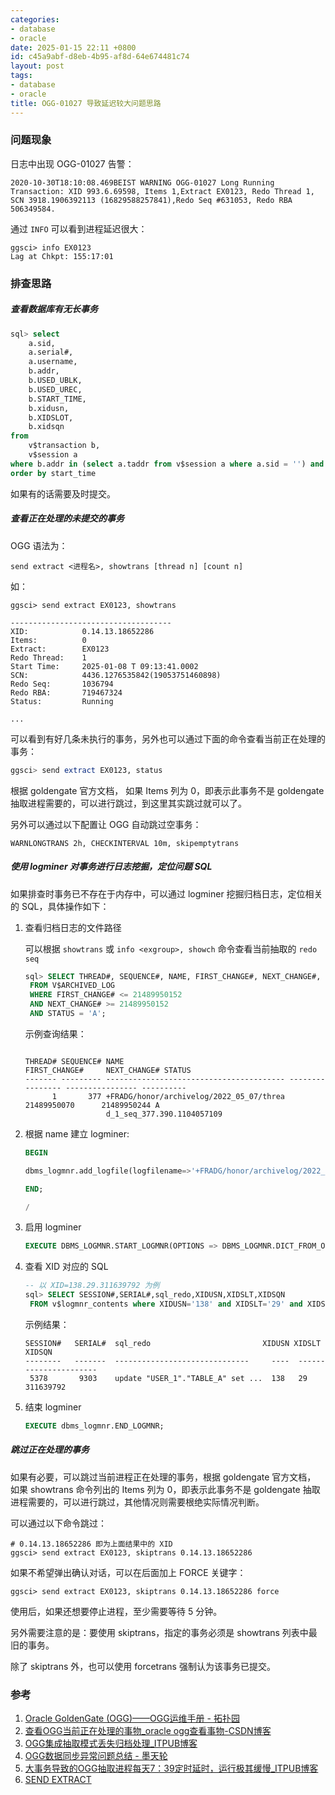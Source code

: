 ```yaml
---
categories:
- database
- oracle
date: 2025-01-15 22:11 +0800
id: c45a9abf-d8eb-4b95-af8d-64e674481c74
layout: post
tags:
- database
- oracle
title: OGG-01027 导致延迟较大问题思路
---
```


### 问题现象

日志中出现 OGG-01027 告警：

```
2020-10-30T18:10:08.469BEIST WARNING OGG-01027 Long Running Transaction: XID 993.6.69598, Items 1,Extract EX0123, Redo Thread 1, SCN 3918.1906392113 (16829588257841),Redo Seq #631053, Redo RBA 506349584.
```

通过 `INFO` 可以看到进程延迟很大：

```
ggsci> info EX0123
Lag at Chkpt: 155:17:01
```



### 排查思路

##### 查看数据库有无长事务

```sql
sql> select
	a.sid,
	a.serial#,
	a.username,
	b.addr,
	b.USED_UBLK,
	b.USED_UREC,
	b.START_TIME,
	b.xidusn,
	b.XIDSLOT, 
	b.xidsqn
from
	v$transaction b, 
	v$session a
where b.addr in (select a.taddr from v$session a where a.sid = '') and b.addr=a.taddr 
order by start_time
```

如果有的话需要及时提交。



##### 查看正在处理的未提交的事务

OGG 语法为：

```
send extract <进程名>, showtrans [thread n] [count n]
```

如：

```
ggsci> send extract EX0123, showtrans

------------------------------------
XID:			0.14.13.18652286
Items:			0
Extract:		EX0123
Redo Thread:	1
Start Time:		2025-01-08 T 09:13:41.0002
SCN:		    4436.1276535842(19053751460898)
Redo Seq:		1036794
Redo RBA:		719467324
Status:			Running 

...
```

可以看到有好几条未执行的事务，另外也可以通过下面的命令查看当前正在处理的事务：

```sql
ggsci> send extract EX0123, status
```

根据 goldengate 官方文档， 如果 Items 列为 0，即表示此事务不是 goldengate 抽取进程需要的，可以进行跳过，到这里其实跳过就可以了。

另外可以通过以下配置让 OGG 自动跳过空事务：

```
WARNLONGTRANS 2h, CHECKINTERVAL 10m, skipemptytrans
```



##### 使用 logminer 对事务进行日志挖掘，定位问题 SQL

如果排查时事务已不存在于内存中，可以通过 logminer 挖掘归档日志，定位相关的 SQL，具体操作如下：

1. 查看归档日志的文件路径

   可以根据 `showtrans` 或 `info <exgroup>, showch` 命令查看当前抽取的 `redo seq`

   ```sql
   sql> SELECT THREAD#, SEQUENCE#, NAME, FIRST_CHANGE#, NEXT_CHANGE#, STATUS
   	FROM V$ARCHIVED_LOG
   	WHERE FIRST_CHANGE# <= 21489950152
   	AND NEXT_CHANGE# >= 21489950152
   	AND STATUS = 'A';
   ```

   示例查询结果：

   ```
   
   THREAD# SEQUENCE# NAME                                        FIRST_CHANGE#     NEXT_CHANGE# STATUS
   ------- --------- ---------------------------------------- ---------------- ---------------- ----------
         1       377 +FRADG/honor/archivelog/2022_05_07/threa      21489950070      21489950244 A
                     d_1_seq_377.390.1104057109
   ```

2. 根据 name 建立 logminer:

   ```sql
   BEGIN
   
   dbms_logmnr.add_logfile(logfilename=>'+FRADG/honor/archivelog/2022_05_07/thread_1_seq_377.390.1104057109',options=>dbms_logmnr.NEW);
   
   END;
   
   /
   ```

3. 启用 logminer

   ```sql
   EXECUTE DBMS_LOGMNR.START_LOGMNR(OPTIONS => DBMS_LOGMNR.DICT_FROM_ONLINE_CATALOG);
   ```

4. 查看 XID  对应的 SQL

   ```sql
   -- 以 XID=138.29.311639792 为例
   sql> SELECT SESSION#,SERIAL#,sql_redo,XIDUSN,XIDSLT,XIDSQN  
   	FROM v$logmnr_contents where XIDUSN='138' and XIDSLT='29' and XIDSQN='311639792';
   ```

   示例结果：

   ```
   SESSION#   SERIAL#  sql_redo  					    XIDUSN XIDSLT  XIDSQN
   --------   -------  ------------------------------ 	  ----  ------  ----------------
    5378       9303    update "USER_1"."TABLE_A" set ...  138   29     311639792
   ```

5. 结束 logminer

   ```sql
   EXECUTE dbms_logmnr.END_LOGMNR;  
   ```

   

##### 跳过正在处理的事务

如果有必要，可以跳过当前进程正在处理的事务，根据 goldengate 官方文档， 如果 showtrans 命令列出的 Items 列为 0，即表示此事务不是 goldengate 抽取进程需要的，可以进行跳过，其他情况则需要根绝实际情况判断。

可以通过以下命令跳过：

```
# 0.14.13.18652286 即为上面结果中的 XID
ggsci> send extract EX0123, skiptrans 0.14.13.18652286
```

如果不希望弹出确认对话，可以在后面加上 FORCE 关键字：

```
ggsci> send extract EX0123, skiptrans 0.14.13.18652286 force
```

使用后，如果还想要停止进程，至少需要等待 5 分钟。

另外需要注意的是：要使用 skiptrans，指定的事务必须是 showtrans 列表中最旧的事务。

除了 skiptrans 外，也可以使用 forcetrans 强制认为该事务已提交。



### 参考

1. [Oracle GoldenGate (OGG)——OGG运维手册 - 拓扑园](https://www.topunix.com/post-607.html "Oracle GoldenGate (OGG)——OGG运维手册 - 拓扑园")
2. [查看OGG当前正在处理的事物_oracle ogg查看事物-CSDN博客](https://blog.csdn.net/weixin_44524950/article/details/86483585 "查看OGG当前正在处理的事物_oracle ogg查看事物-CSDN博客")
3. [OGG集成抽取模式丢失归档处理_ITPUB博客](https://blog.itpub.net/31439444/viewspace-2892888/ "OGG集成抽取模式丢失归档处理_ITPUB博客")
4. [OGG数据同步异常问题总结 - 墨天轮](https://www.modb.pro/db/40810 "OGG数据同步异常问题总结 - 墨天轮")
5. [大事务导致的OGG抽取进程每天7：39定时延时，运行极其缓慢_ITPUB博客](https://blog.itpub.net/69996316/viewspace-2936710/ "大事务导致的OGG抽取进程每天7：39定时延时，运行极其缓慢_ITPUB博客")
6. [SEND EXTRACT](https://docs.oracle.com/en/middleware/goldengate/core/19.1/gclir/send-extract.html "SEND EXTRACT")